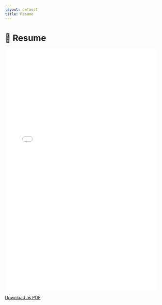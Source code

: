 ```yaml
---
layout: default
title: Resume
---
```


# 📄 Resume

<embed src="Shahriar_Nekouei_Resume.pdf" type="application/pdf" width="100%" height="800px" />

[Download as PDF](Shahriar_Nekouei_resume.pdf)
